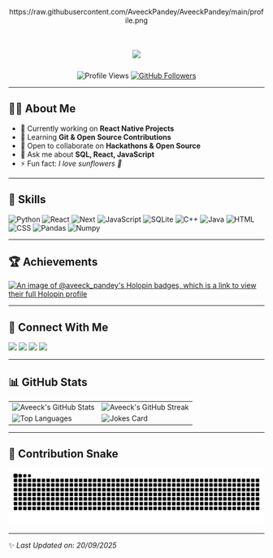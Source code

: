 <!-- Banner / Logo -->
<p align="center">
 https://raw.githubusercontent.com/AveeckPandey/AveeckPandey/main/profile.png
</p>

<!-- Typing Animation -->
<h1 align="center">
  <img src="https://readme-typing-svg.herokuapp.com?size=30&color=36BCF7&center=true&vCenter=true&width=600&lines=Hello+Fellow+%3CDevelopers%2F%3E!;I'm+Aveeck+Pandey;A+Passionate+Developer;Open+Source+Enthusiast;Always+Learning+New+Things" />
</h1>

<!-- Profile Views + Followers -->
<p align="center">
  <img src="https://komarev.com/ghpvc/?username=AveeckPandey&label=Profile%20Views&color=0e75b6&style=flat" alt="Profile Views" />
  <a href="https://github.com/AveeckPandey?tab=followers">
    <img src="https://img.shields.io/github/followers/AveeckPandey?label=Followers&style=social" alt="GitHub Followers">
  </a>
</p>

---

## 👨‍💻 About Me  
- 🔭 Currently working on **React Native Projects**  
- 🌱 Learning **Git & Open Source Contributions**  
- 👯 Open to collaborate on **Hackathons & Open Source**  
- 💬 Ask me about **SQL, React, JavaScript**  
- ⚡ Fun fact: *I love sunflowers 🌻*  

---

## 🚀 Skills  
<p align="left">
<img width="32px" src="https://raw.githubusercontent.com/rahulbanerjee26/githubAboutMeGenerator/main/icons/python.svg" title="Python"/>
<img width="32px" src="https://raw.githubusercontent.com/rahulbanerjee26/githubAboutMeGenerator/main/icons/reactjs.svg" title="React"/>
  <img width="32px" src="https://raw.githubusercontent.com/rahulbanerjee26/githubAboutMeGenerator/main/icons/nextjs.svg" title="Next"/>
<img width="32px" src="https://raw.githubusercontent.com/rahulbanerjee26/githubAboutMeGenerator/main/icons/javascript.svg" title="JavaScript"/>
<img width="32px" src="https://raw.githubusercontent.com/rahulbanerjee26/githubAboutMeGenerator/main/icons/sqlite.svg" title="SQLite"/>
<img width="32px" src="https://raw.githubusercontent.com/rahulbanerjee26/githubAboutMeGenerator/main/icons/cpp.svg" title="C++"/>
<img width="32px" src="https://raw.githubusercontent.com/rahulbanerjee26/githubAboutMeGenerator/main/icons/java.svg" title="Java"/>
<img width="32px" src="https://raw.githubusercontent.com/rahulbanerjee26/githubAboutMeGenerator/main/icons/html.svg" title="HTML"/>
<img width="32px" src="https://raw.githubusercontent.com/rahulbanerjee26/githubAboutMeGenerator/main/icons/css.svg" title="CSS"/>
<img width="32px" src="https://raw.githubusercontent.com/rahulbanerjee26/githubAboutMeGenerator/main/icons/pandas.svg" title="Pandas"/>
<img width="32px" src="https://raw.githubusercontent.com/rahulbanerjee26/githubAboutMeGenerator/main/icons/Numpy.svg" title="Numpy"/>
</p>

---

## 🏆 Achievements  
[![An image of @aveeck_pandey's Holopin badges, which is a link to view their full Holopin profile](https://holopin.me/aveeck_pandey)](https://holopin.io/@aveeck_pandey)

---

## 🤝 Connect With Me  
<a href="https://www.linkedin.com/in/aveeck-pandey"><img width="32px" src="https://raw.githubusercontent.com/rahulbanerjee26/githubAboutMeGenerator/main/icons/linked-in-alt.svg"></a>
<a href="https://twitter.com/"><img width="32px" src="https://raw.githubusercontent.com/rahulbanerjee26/githubAboutMeGenerator/main/icons/twitter.svg"></a>
<a href="https://medium.com/"><img width="32px" src="https://raw.githubusercontent.com/rahulbanerjee26/githubAboutMeGenerator/main/icons/medium.svg"></a>
<a href="https://github.com/AveeckPandey"><img width="32px" src="https://raw.githubusercontent.com/rahulbanerjee26/githubAboutMeGenerator/main/icons/github.svg"></a>

---

## 📊 GitHub Stats  
<table>
<tr>
<td><img src="https://github-readme-stats.vercel.app/api?username=AveeckPandey&show_icons=true&theme=tokyonight" alt="Aveeck's GitHub Stats"></td>
<td><img src="https://github-readme-streak-stats.herokuapp.com/?user=AveeckPandey&theme=tokyonight" alt="Aveeck's GitHub Streak"></td>
</tr>
<tr>
<td><img src="https://github-readme-stats.vercel.app/api/top-langs/?username=AveeckPandey&theme=tokyonight" alt="Top Languages"></td>
<td><img src="https://readme-jokes.vercel.app/api?theme=tokyonight" alt="Jokes Card"></td>
</tr>
</table>

---

## 🐍 Contribution Snake  
<div align="center">
  <picture>
    <source media="(prefers-color-scheme: dark)" srcset="https://raw.githubusercontent.com/AveeckPandey/AveeckPandey/output/github-snake-dark.svg" />
    <source media="(prefers-color-scheme: light)" srcset="https://raw.githubusercontent.com/AveeckPandey/AveeckPandey/output/github-snake.svg" />
    <img alt="Snake Animation" src="https://raw.githubusercontent.com/AveeckPandey/AveeckPandey/output/github-snake.svg" />
  </picture>
</div>

---

✨ *Last Updated on: 20/09/2025*
